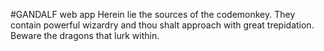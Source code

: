 #GANDALF web app
Herein lie the sources of the codemonkey. They contain powerful wizardry and thou shalt approach with great trepidation. Beware the dragons that lurk within.
